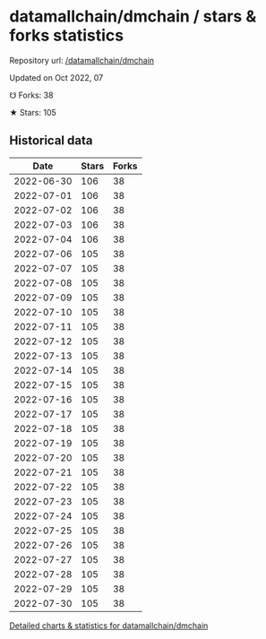 # datamallchain/dmchain / stars & forks statistics

Repository url: [/datamallchain/dmchain](https://github.com/datamallchain/dmchain)

Updated on Oct 2022, 07

☋ Forks: 38

★ Stars: 105

## Historical data
| Date | Stars | Forks |
|------|-------|-------|
| 2022-06-30 | 106 | 38 | 
| 2022-07-01 | 106 | 38 | 
| 2022-07-02 | 106 | 38 | 
| 2022-07-03 | 106 | 38 | 
| 2022-07-04 | 106 | 38 | 
| 2022-07-06 | 105 | 38 | 
| 2022-07-07 | 105 | 38 | 
| 2022-07-08 | 105 | 38 | 
| 2022-07-09 | 105 | 38 | 
| 2022-07-10 | 105 | 38 | 
| 2022-07-11 | 105 | 38 | 
| 2022-07-12 | 105 | 38 | 
| 2022-07-13 | 105 | 38 | 
| 2022-07-14 | 105 | 38 | 
| 2022-07-15 | 105 | 38 | 
| 2022-07-16 | 105 | 38 | 
| 2022-07-17 | 105 | 38 | 
| 2022-07-18 | 105 | 38 | 
| 2022-07-19 | 105 | 38 | 
| 2022-07-20 | 105 | 38 | 
| 2022-07-21 | 105 | 38 | 
| 2022-07-22 | 105 | 38 | 
| 2022-07-23 | 105 | 38 | 
| 2022-07-24 | 105 | 38 | 
| 2022-07-25 | 105 | 38 | 
| 2022-07-26 | 105 | 38 | 
| 2022-07-27 | 105 | 38 | 
| 2022-07-28 | 105 | 38 | 
| 2022-07-29 | 105 | 38 | 
| 2022-07-30 | 105 | 38 | 


[Detailed charts & statistics for datamallchain/dmchain](https://reviewgithub.com/rep/datamallchain/dmchain)
